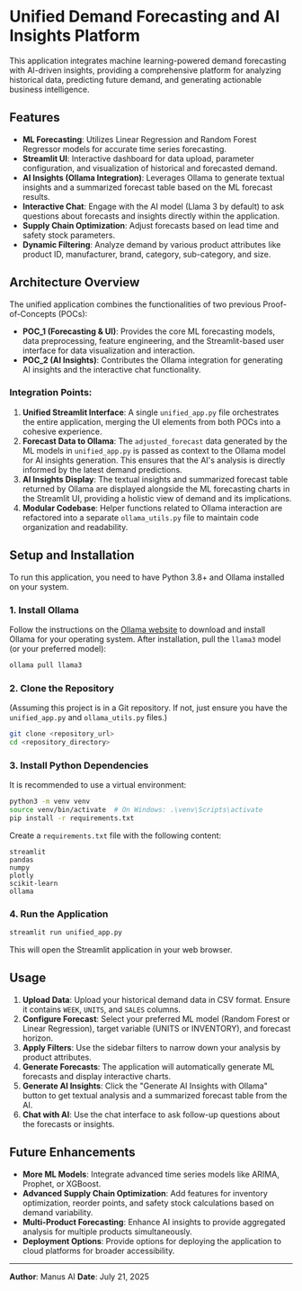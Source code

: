 # Unified Demand Forecasting and AI Insights Platform

This application integrates machine learning-powered demand forecasting with AI-driven insights, providing a comprehensive platform for analyzing historical data, predicting future demand, and generating actionable business intelligence.

## Features

- **ML Forecasting**: Utilizes Linear Regression and Random Forest Regressor models for accurate time series forecasting.
- **Streamlit UI**: Interactive dashboard for data upload, parameter configuration, and visualization of historical and forecasted demand.
- **AI Insights (Ollama Integration)**: Leverages Ollama to generate textual insights and a summarized forecast table based on the ML forecast results.
- **Interactive Chat**: Engage with the AI model (Llama 3 by default) to ask questions about forecasts and insights directly within the application.
- **Supply Chain Optimization**: Adjust forecasts based on lead time and safety stock parameters.
- **Dynamic Filtering**: Analyze demand by various product attributes like product ID, manufacturer, brand, category, sub-category, and size.

## Architecture Overview

The unified application combines the functionalities of two previous Proof-of-Concepts (POCs):

- **POC_1 (Forecasting & UI)**: Provides the core ML forecasting models, data preprocessing, feature engineering, and the Streamlit-based user interface for data visualization and interaction.
- **POC_2 (AI Insights)**: Contributes the Ollama integration for generating AI insights and the interactive chat functionality.

### Integration Points:

1.  **Unified Streamlit Interface**: A single `unified_app.py` file orchestrates the entire application, merging the UI elements from both POCs into a cohesive experience.
2.  **Forecast Data to Ollama**: The `adjusted_forecast` data generated by the ML models in `unified_app.py` is passed as context to the Ollama model for AI insights generation. This ensures that the AI's analysis is directly informed by the latest demand predictions.
3.  **AI Insights Display**: The textual insights and summarized forecast table returned by Ollama are displayed alongside the ML forecasting charts in the Streamlit UI, providing a holistic view of demand and its implications.
4.  **Modular Codebase**: Helper functions related to Ollama interaction are refactored into a separate `ollama_utils.py` file to maintain code organization and readability.

## Setup and Installation

To run this application, you need to have Python 3.8+ and Ollama installed on your system.

### 1. Install Ollama

Follow the instructions on the [Ollama website](https://ollama.ai/download) to download and install Ollama for your operating system. After installation, pull the `llama3` model (or your preferred model):

```bash
ollama pull llama3
```

### 2. Clone the Repository

(Assuming this project is in a Git repository. If not, just ensure you have the `unified_app.py` and `ollama_utils.py` files.)

```bash
git clone <repository_url>
cd <repository_directory>
```

### 3. Install Python Dependencies

It is recommended to use a virtual environment:

```bash
python3 -m venv venv
source venv/bin/activate  # On Windows: .\venv\Scripts\activate
pip install -r requirements.txt
```

Create a `requirements.txt` file with the following content:

```
streamlit
pandas
numpy
plotly
scikit-learn
ollama
```

### 4. Run the Application

```bash
streamlit run unified_app.py
```

This will open the Streamlit application in your web browser.

## Usage

1.  **Upload Data**: Upload your historical demand data in CSV format. Ensure it contains `WEEK`, `UNITS`, and `SALES` columns.
2.  **Configure Forecast**: Select your preferred ML model (Random Forest or Linear Regression), target variable (UNITS or INVENTORY), and forecast horizon.
3.  **Apply Filters**: Use the sidebar filters to narrow down your analysis by product attributes.
4.  **Generate Forecasts**: The application will automatically generate ML forecasts and display interactive charts.
5.  **Generate AI Insights**: Click the "Generate AI Insights with Ollama" button to get textual analysis and a summarized forecast table from the AI.
6.  **Chat with AI**: Use the chat interface to ask follow-up questions about the forecasts or insights.

## Future Enhancements

-   **More ML Models**: Integrate advanced time series models like ARIMA, Prophet, or XGBoost.
-   **Advanced Supply Chain Optimization**: Add features for inventory optimization, reorder points, and safety stock calculations based on demand variability.
-   **Multi-Product Forecasting**: Enhance AI insights to provide aggregated analysis for multiple products simultaneously.
-   **Deployment Options**: Provide options for deploying the application to cloud platforms for broader accessibility.

---

**Author**: Manus AI
**Date**: July 21, 2025


